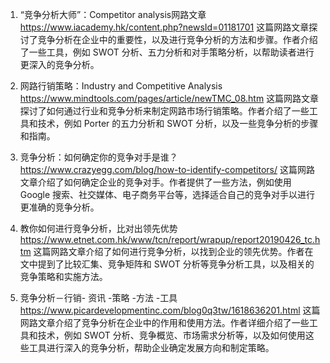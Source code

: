 

1. “竞争分析大师”：Competitor analysis网路文章
https://www.iacademy.hk/content.php?newsId=01181701
这篇网路文章探讨了竞争分析在企业中的重要性，以及进行竞争分析的方法和步骤。作者介绍了一些工具，例如 SWOT 分析、五力分析和对手策略分析，以帮助读者进行更深入的竞争分析。

2. 网路行销策略：Industry and Competitive Analysis
https://www.mindtools.com/pages/article/newTMC_08.htm
这篇网路文章探讨了如何通过行业和竞争分析来制定网路市场行销策略。作者介绍了一些工具和技术，例如 Porter 的五力分析和 SWOT 分析，以及一些竞争分析的步骤和指南。

3. 竞争分析：如何确定你的竞争对手是谁？
https://www.crazyegg.com/blog/how-to-identify-competitors/
这篇网路文章介绍了如何确定企业的竞争对手。作者提供了一些方法，例如使用 Google 搜索、社交媒体、电子商务平台等，选择适合自己的竞争对手以进行更准确的竞争分析。

4. 教你如何进行竞争分析，比对出领先优势
https://www.etnet.com.hk/www/tcn/report/wrapup/report20190426_tc.htm
这篇网路文章介绍了如何进行竞争分析，以找到企业的领先优势。作者在文中提到了比较汇集、竞争矩阵和 SWOT 分析等竞争分析工具，以及相关的竞争策略和实施方法。

5. 竞争分析－行销- 资讯 -策略 -方法 -工具
https://www.picardevelopmentinc.com/blog0q3tw/1618636201.html
这篇网路文章介绍了竞争分析在企业中的作用和使用方法。作者详细介绍了一些工具和技术，例如 SWOT 分析、竞争概览、市场需求分析等，以及如何使用这些工具进行深入的竞争分析，帮助企业确定发展方向和制定策略。
